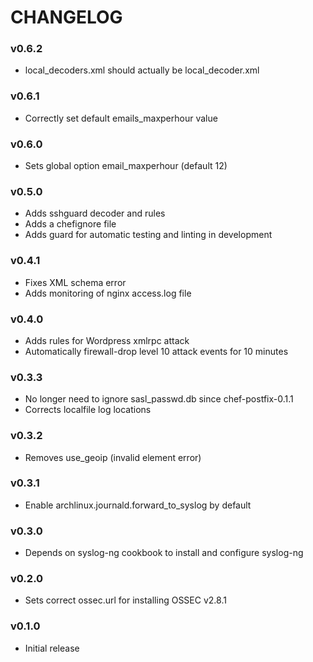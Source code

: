 CHANGELOG
=========

### v0.6.2
- local_decoders.xml should actually be local_decoder.xml

### v0.6.1
- Correctly set default emails_maxperhour value

### v0.6.0
- Sets global option email_maxperhour (default 12)

### v0.5.0
- Adds sshguard decoder and rules
- Adds a chefignore file
- Adds guard for automatic testing and linting in development

### v0.4.1
- Fixes XML schema error
- Adds monitoring of nginx access.log file

### v0.4.0
- Adds rules for Wordpress xmlrpc attack
- Automatically firewall-drop level 10 attack events for 10 minutes

### v0.3.3
- No longer need to ignore sasl_passwd.db since chef-postfix-0.1.1
- Corrects localfile log locations

### v0.3.2
- Removes use_geoip (invalid element error)

### v0.3.1
- Enable archlinux.journald.forward_to_syslog by default

### v0.3.0
- Depends on syslog-ng cookbook to install and configure syslog-ng

### v0.2.0
- Sets correct ossec.url for installing OSSEC v2.8.1

### v0.1.0
- Initial release
